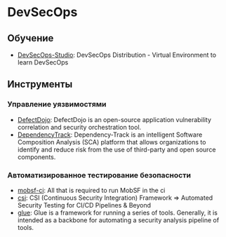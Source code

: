 # DevSecOps

## Обучение

- [DevSecOps-Studio](https://github.com/teacheraio/DevSecOps-Studio): DevSecOps Distribution - Virtual Environment to learn DevSecOps

## Инструменты

### Управление уязвимостями

- [DefectDojo](https://github.com/DefectDojo/django-DefectDojo): DefectDojo is an open-source application vulnerability correlation and security orchestration tool.
- [DependencyTrack](https://github.com/DependencyTrack/dependency-track): Dependency-Track is an intelligent Software Composition Analysis (SCA) platform that allows organizations to identify and reduce risk from the use of third-party and open source components. 

### Автоматизированное тестирование безопасности

- [mobsf-ci](https://github.com/Soluto/mobsf-ci): All that is required to run MobSF in the ci
- [csi](https://github.com/ninp0/csi): CSI (Continuous Security Integration) Framework => Automated Security Testing for CI/CD Pipelines & Beyond
- [glue](https://github.com/OWASP/glue): Glue is a framework for running a series of tools. Generally, it is intended as a backbone for automating a security analysis pipeline of tools.